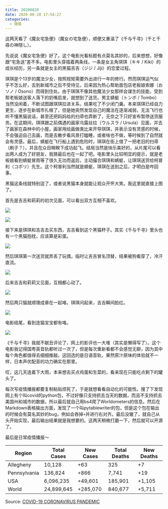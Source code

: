 ```yaml
---
title: 20200828
date: 2020-08-28 17:54:27
categories:
  - 随笔
---
```

这两天看了《魔女宅急便》（魔女の宅急便），顺便又重温了《千与千寻》（千と千尋の神隠し）。

先说说《魔女宅急便》好了。这个电影光看标题有点莫名其妙的，后来想想，好像跟“宅急送”差不多。电影里头穿插着两条线，一条是女主角琪琪（キキ / Kiki）的成长经历，另一条就是女主的黑猫吉吉（ジジ / Jiji）的恋爱过程。

琪琪是个13岁的魔法少女，按照规矩需要外出进行一年的修行。然而琪琪运气似乎不怎么好，去到新城市之后不受待见，后来因为热心帮助面包店老板娘索娜（おソノ / Osono）而得到住处。由于琪琪不像其他魔法少女那样会谋生的技能，受到帮老板娘送客人落下的奶嘴启发，就想到了送货。男主蜻蜓（トンボ / Tombo）当然没闲着，不断试图跟琪琪拉进关系，结果吃了不少闭门羹。本来琪琪已经自力更生，逐步在新城市扎根了，但是她突然发现自己的魔法在逐渐减弱，无法飞行也听不懂黑猫说话，甚至还把妈妈给的扫帚也弄断了，无奈之下只好宣布暂停送货服务。在这期间，琪琪跟之前偶遇的画家乌露丝拉（ウルスラ / Ursula）见面，并去了画家在森林中的小屋。画家用绘画做类比来开导琪琪，并表示没有灵感的时候，不会强迫自己去画，而是去散步看风景打瞌睡，或者啥也不做，等时候到了自然就会有灵感。最后，蜻蜓在飞行船上遇到危险时，琪琪在街上借了一把老旧的扫帚（刷子？），并且在众目睽睽下成功起飞。结局当然是快乐美好的，从片尾可以看出两人成为了好朋友，我猜最后也在一起了吧。电影里头比较明显的提示，就是老板娘看到蜻蜓冒雨等了很久无功而返后，主动撮合琪琪和蜻蜓，让琪琪送货给柯普利（コポリ）先生。这个柯普利当然就是蜻蜓，琪琪在送到之后，才明白是咋回事。

黑猫这条线就特别逗了，或者说黑猫本身就能让观众开怀大笑。我这里就直接上图了。

首先是吉吉和莉莉的初次见面，可以看出双方互相不喜欢。

![](https://raw.githubusercontent.com/oscarcx123/hexo_resource/master/img/20200828_lily_1.png)

![](https://raw.githubusercontent.com/oscarcx123/hexo_resource/master/img/20200828_jiji_1.png)

接下来是琪琪和吉吉去买东西，吉吉看到这个黑猫杯子。其实《千与千寻》里头也有一个黑猫抱枕，应该算是彩蛋。

![](https://raw.githubusercontent.com/oscarcx123/hexo_resource/master/img/20200828_jiji_2.png)

然后琪琪第一次送货就弄丢了玩偶，临时让吉吉冒名顶替，结果被狗看穿了，冷汗直流。

![](https://raw.githubusercontent.com/oscarcx123/hexo_resource/master/img/20200828_jiji_3.png)

后来吉吉和莉莉又见面，互相都心动了。

![](https://raw.githubusercontent.com/oscarcx123/hexo_resource/master/img/20200828_together_1.png)

然后两只猫就顺理成章在一起咯，琪琪问起来，吉吉瞬间脸红。

![](https://raw.githubusercontent.com/oscarcx123/hexo_resource/master/img/20200828_together_2.png)

电影结尾，看到连猫宝宝都有咯。

![](https://raw.githubusercontent.com/oscarcx123/hexo_resource/master/img/20200828_together_3.png)

《千与千寻》我就不献丑评论了，网上的影评也一大堆（其实是懒得写了）。这个电影我记得国粤英音轨都听过一次了，但是每次重新看都不会感觉无聊，因为其中每个角色都值得去细细推敲。这回选的是日语音轨，果然原汁原味的体验就不一样，日本声优配音的功力确实在那里。

哎，这几天连着下大雨，本来想去买点鸡蛋和生菜的，看来现在只能吃点剩下的罐头了。

每次写疫情播报都要复制粘贴烦死了，于是就想看看自动化的可能性。搜了下发现网上有个叫covid的python包，不过好像只支持抓去当天的数据，而且不支持抓去美国州和城市的数据，所以最后就自己用bs4爬了Worldometers的信息。然后在Markdown表格输出方面，发现了一个叫pytablewriter的包，但是这个包在输出的时候会有莫名其妙的bug，例如会吞掉`+`并进行右对齐。最后没辙了，就自己从头开始实现，最后输出结果就是我想要的。这两天稍微打磨一下，然后就可以开源了。

最后是日常疫情播报～

| Region       | Total Cases | New Cases | Total Deaths | New Deaths |
|--------------|-------------|-----------|--------------|------------|
| Allegheny    | 10,128      | +63       | 325          | +7         |
| Pennsylvania | 136,824     | +866      | 7,741        | +19        |
| USA          | 6,096,235   | +49,601   | 185,901      | +1,105     |
| World        | 24,899,645  | +285,070  | 840,677      | +5,711     |

Source: [COVID-19 CORONAVIRUS PANDEMIC](https://www.worldometers.info/coronavirus/)